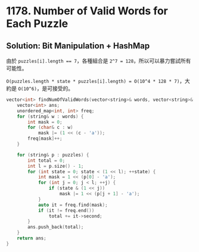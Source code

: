 # 1178. Number of Valid Words for Each Puzzle

## Solution: Bit Manipulation + HashMap

由於 ```puzzles[i].length == 7```，各種組合是 ```2^7 = 128```，所以可以暴力嘗試所有可能性。

```O(puzzles.length * state * puzzles[i].length) = O(10^4 * 128 * 7)```，大約是 ```O(10^6)```，是可接受的。

```cpp
vector<int> findNumOfValidWords(vector<string>& words, vector<string>& puzzles) {
    vector<int> ans;
    unordered_map<int, int> freq;
    for (string& w : words) {
        int mask = 0;
        for (char& c : w)
            mask |= (1 << (c - 'a'));
        freq[mask]++;
    }

    for (string& p : puzzles) {
        int total = 0;
        int l = p.size() - 1;
        for (int state = 0; state < (1 << l); ++state) {
            int mask = 1 << (p[0] - 'a');
            for (int j = 0; j < l; ++j) {
                if (state & (1 << j))
                    mask |= 1 << (p[j + 1] - 'a');
            }
            auto it = freq.find(mask);
            if (it != freq.end())
                total += it->second;
        }
        ans.push_back(total);
    }
    return ans;
}
```

